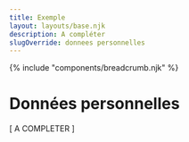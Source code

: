 ```yaml
---
title: Exemple
layout: layouts/base.njk
description: A compléter
slugOverride: donnees personnelles
---
```

<div>
{% include "components/breadcrumb.njk" %}
</div>

# Données personnelles

[ A COMPLETER ]